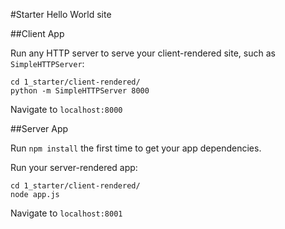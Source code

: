 #Starter
Hello World site

##Client App

Run any HTTP server to serve your client-rendered site, such as `SimpleHTTPServer`:
```
cd 1_starter/client-rendered/
python -m SimpleHTTPServer 8000
```

Navigate to `localhost:8000`


##Server App

Run `npm install` the first time to get your app dependencies.

Run your server-rendered app:
```
cd 1_starter/client-rendered/
node app.js
```

Navigate to `localhost:8001`
